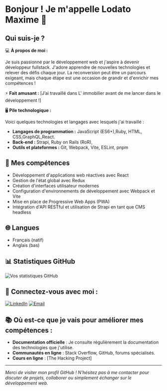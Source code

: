 # Bonjour ! Je m'appelle Lodato Maxime 🌟

## Qui suis-je ?



💻 **À propos de moi :**

Je suis passionné par le développement web et j'aspire à devenir développeur fullstack. J'adore apprendre de nouvelles technologies et relever des défis chaque jour. La reconversion peut être un parcours exigeant, mais chaque étape est une occasion de grandir et d'enrichir mes compétences !

⚡ **Fait amusant :**
[J’ai travaillé dans L' immobilier avant de me lancer dans le développement !]

🖥️ **Pile technologique :**

Voici quelques technologies et langages avec lesquels j'ai travaillé :

- **Langages de programmation :** JavaScript (ES6+),Ruby, HTML,
 CSS,GraphQL,React.
- **Back-end :** Strapi, Ruby on Rails (RoR),
- **Outils et plateformes :** Git, Webpack, Vite, ESLint, pnpm

## 🚀 Mes compétences

- Développement d'applications web réactives avec React
- Gestion de l'état global avec Redux
- Création d'interfaces utilisateur modernes 
- Configuration d'environnements de développement avec Webpack et Vite
- Mise en place de Progressive Web Apps (PWA)
- Intégration d'API RESTful et utilisation de Strapi en tant que CMS headless

## 🌐 Langues

- Français (natif)
- Anglais (bas)

## 📊 Statistiques GitHub

![Vos statistiques GitHub](https://github-readme-stats.vercel.app/api?username=maximelodato&show_icons=true&theme=radical)

## 🤝 Connectez-vous avec moi :

[![LinkedIn](https://img.shields.io/badge/LinkedIn-bleu?style=for-the-badge&logo=linkedin&logoColor=white)](https://www.linkedin.com/in/maxime-lodato-753a4a277/)
[![Email](https://img.shields.io/badge/Email-rouge?style=for-the-badge&logo=gmail&logoColor=white)](mailto:maxime.lodato@gmail.com)

## 📚 Où est-ce que je vais pour améliorer mes compétences :

- **Documentation officielle** : Je consulte régulièrement la documentation des technologies que j'utilise.
- **Communautés en ligne** : Stack Overflow, GitHub, forums spécialisés.
- **Cours en ligne** : [The Hacking Project]

---

*Merci de visiter mon profil GitHub ! N'hésitez pas à me contacter pour discuter de projets, collaborer ou simplement échanger sur le développement web.*

